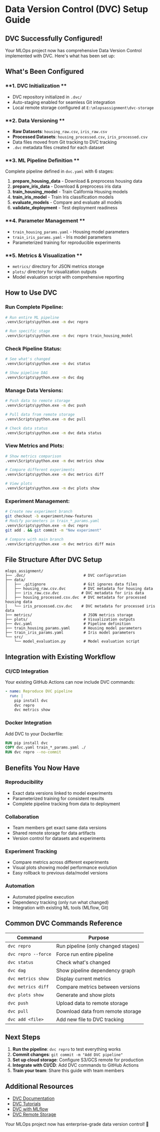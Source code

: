 # Data Version Control (DVC) Setup Guide

## **DVC Successfully Configured!**

Your MLOps project now has comprehensive Data Version Control implemented with DVC. Here's what has been set up:

## **What's Been Configured**

### **1. DVC Initialization **
- DVC repository initialized in `.dvc/`
- Auto-staging enabled for seamless Git integration
- Local remote storage configured at `E:\mlopsassignment\dvc-storage`

### **2. Data Versioning **
- **Raw Datasets**: `housing_raw.csv`, `iris_raw.csv`
- **Processed Datasets**: `housing_processed.csv`, `iris_processed.csv`
- Data files moved from Git tracking to DVC tracking
- `.dvc` metadata files created for each dataset

### **3. ML Pipeline Definition **
Complete pipeline defined in `dvc.yaml` with 6 stages:
1. **prepare_housing_data** - Download & preprocess housing data
2. **prepare_iris_data** - Download & preprocess iris data  
3. **train_housing_model** - Train California Housing models
4. **train_iris_model** - Train Iris classification models
5. **evaluate_models** - Compare and evaluate all models
6. **validate_deployment** - Test deployment readiness

### **4. Parameter Management **
- `train_housing_params.yaml` - Housing model parameters
- `train_iris_params.yaml` - Iris model parameters
- Parameterized training for reproducible experiments

### **5. Metrics & Visualization **
- `metrics/` directory for JSON metrics storage
- `plots/` directory for visualization outputs
- Model evaluation script with comprehensive reporting

## **How to Use DVC**

### **Run Complete Pipeline:**
```bash
# Run entire ML pipeline
.venv\Scripts\python.exe -m dvc repro

# Run specific stage
.venv\Scripts\python.exe -m dvc repro train_housing_model
```

### **Check Pipeline Status:**
```bash
# See what's changed
.venv\Scripts\python.exe -m dvc status

# Show pipeline DAG
.venv\Scripts\python.exe -m dvc dag
```

### **Manage Data Versions:**
```bash
# Push data to remote storage
.venv\Scripts\python.exe -m dvc push

# Pull data from remote storage
.venv\Scripts\python.exe -m dvc pull

# Check data status
.venv\Scripts\python.exe -m dvc data status
```

### **View Metrics and Plots:**
```bash
# Show metrics comparison
.venv\Scripts\python.exe -m dvc metrics show

# Compare different experiments
.venv\Scripts\python.exe -m dvc metrics diff

# View plots
.venv\Scripts\python.exe -m dvc plots show
```

### **Experiment Management:**
```bash
# Create new experiment branch
git checkout -b experiment/new-features
# Modify parameters in train_*_params.yaml
.venv\Scripts\python.exe -m dvc repro
git add . && git commit -m "New experiment"

# Compare with main branch
.venv\Scripts\python.exe -m dvc metrics diff main
```

## **File Structure After DVC Setup**

```
mlops_assignment/
├── .dvc/                          # DVC configuration
├── data/
│   ├── .gitignore                 # Git ignores data files
│   ├── housing_raw.csv.dvc        # DVC metadata for housing data
│   ├── iris_raw.csv.dvc          # DVC metadata for iris data
│   ├── housing_processed.csv.dvc  # DVC metadata for processed housing data
│   └── iris_processed.csv.dvc    # DVC metadata for processed iris data
├── metrics/                       # JSON metrics storage
├── plots/                         # Visualization outputs
├── dvc.yaml                       # Pipeline definition
├── train_housing_params.yaml      # Housing model parameters
├── train_iris_params.yaml         # Iris model parameters
└── src/
    └── model_evaluation.py        # Model evaluation script
```

## **Integration with Existing Workflow**

### **CI/CD Integration**
Your existing GitHub Actions can now include DVC commands:
```yaml
- name: Reproduce DVC pipeline
  run: |
    pip install dvc
    dvc repro
    dvc metrics show
```

### **Docker Integration**
Add DVC to your Dockerfile:
```dockerfile
RUN pip install dvc
COPY dvc.yaml train_*_params.yaml ./
RUN dvc repro --no-commit
```

## **Benefits You Now Have**

### **Reproducibility**
- Exact data versions linked to model experiments
- Parameterized training for consistent results
- Complete pipeline tracking from data to deployment

### **Collaboration**
- Team members get exact same data versions
- Shared remote storage for data artifacts
- Version control for datasets and experiments

### **Experiment Tracking**
- Compare metrics across different experiments
- Visual plots showing model performance evolution
- Easy rollback to previous data/model versions

### **Automation**
- Automated pipeline execution
- Dependency tracking (only run what changed)
- Integration with existing ML tools (MLflow, Git)

## **Common DVC Commands Reference**

| Command | Purpose |
|---------|---------|
| `dvc repro` | Run pipeline (only changed stages) |
| `dvc repro --force` | Force run entire pipeline |
| `dvc status` | Check what's changed |
| `dvc dag` | Show pipeline dependency graph |
| `dvc metrics show` | Display current metrics |
| `dvc metrics diff` | Compare metrics between versions |
| `dvc plots show` | Generate and show plots |
| `dvc push` | Upload data to remote storage |
| `dvc pull` | Download data from remote storage |
| `dvc add <file>` | Add new file to DVC tracking |

## **Next Steps**

1. **Run the pipeline**: `dvc repro` to test everything works
2. **Commit changes**: `git commit -m "Add DVC pipeline"`
3. **Set up cloud storage**: Configure S3/GCS remote for production
4. **Integrate with CI/CD**: Add DVC commands to GitHub Actions
5. **Train your team**: Share this guide with team members

## **Additional Resources**

- [DVC Documentation](https://dvc.org/doc)
- [DVC Tutorials](https://dvc.org/doc/tutorials)
- [DVC with MLflow](https://dvc.org/doc/use-cases/experiment-tracking)
- [DVC Remote Storage](https://dvc.org/doc/command-reference/remote)

Your MLOps project now has enterprise-grade data version control! 🚀
